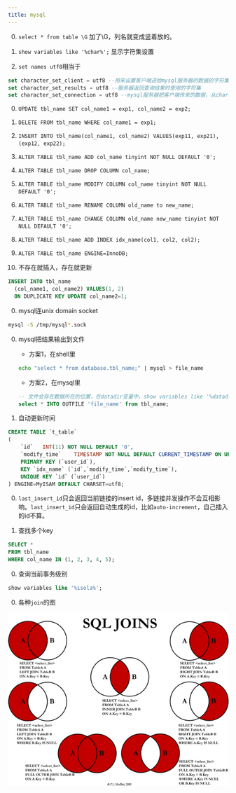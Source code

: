 ```yaml
---
title: mysql
---
```


0. `select * from table \G` 加了\G，列名就变成竖着放的。

0. `show variables like '%char%';` 显示字符集设置

0. `set names utf8`相当于
```sql
set character_set_client = utf8 --用来设置客户端送给mysql服务器的数据的字符集
set character_set_results = utf8 --服务器返回查询结果时使用的字符集
set character_set_connection = utf8 --mysql服务器把客户端传来的数据，从character_set_client字符集转换成character_set_connection字符集
```

0. `UPDATE tbl_name SET col_name1 = exp1, col_name2 = exp2;`

0. `DELETE FROM tbl_name WHERE col_name1 = exp1;`

0. `INSERT INTO tbl_name(col_name1, col_name2) VALUES(exp11, exp21), (exp12, exp22);`

0. `ALTER TABLE tbl_name ADD col_name tinyint NOT NULL DEFAULT '0';`

0. `ALTER TABLE tbl_name DROP COLUMN col_name;`

0. `ALTER TABLE tbl_name MODIFY COLUMN col_name tinyint NOT NULL DEFAULT '0';`

0. `ALTER TABLE tbl_name RENAME COLUMN old_name to new_name;`

0. `ALTER TABLE tbl_name CHANGE COLUMN old_name new_name tinyint NOT NULL DEFAULT '0';`

0. `ALTER TABLE tbl_name ADD INDEX idx_name(col1, col2, col2);`

0. `ALTER TABLE tbl_name ENGINE=InnoDB;`

0. 不存在就插入，存在就更新
```sql
INSERT INTO tbl_name
  (col_name1, col_name2) VALUES(1, 2)
  ON DUPLICATE KEY UPDATE col_name2=1;
```


0. mysql连unix domain socket
```sh
mysql -S /tmp/mysql*.sock
```

0. mysql把结果输出到文件
    * 方案1，在shell里

    ```sh
    echo "select * from database.tbl_name;" | mysql > file_name
    ```

    * 方案2，在mysql里

    ```sql
    -- 文件会存在数据所在的位置，在datadir变量中，show variables like '%datadir%'可以看到，在/etc/my.conf里的datadir可配置
    select * INTO OUTFILE 'file_name' from tbl_name;
    ```

0. 自动更新时间
```sql
CREATE TABLE `t_table`
(
    `id`   INT(11) NOT NULL DEFAULT '0',
    `modify_time`    TIMESTAMP NOT NULL DEFAULT CURRENT_TIMESTAMP ON UPDATE CURRENT_TIMESTAMP,
    PRIMARY KEY (`user_id`),
    KEY `idx_name` (`id`,`modify_time`,`modify_time`),
    UNIQUE KEY `id` (`user_id`)
) ENGINE=MyISAM DEFAULT CHARSET=utf8;

```

0. `last_insert_id`只会返回当前链接的insert id，多链接并发操作不会互相影响。`last_insert_id`只会返回自动生成的id，比如`auto-increment`，自己插入的id不算。

0. 查找多个key
```sql
SELECT *
FROM tbl_name
WHERE col_name IN (1, 2, 3, 4, 5);
```

0. 查询当前事务级别
```sql
show variables like '%isola%';
```

0. 各种`join`的图

![](/attach/mysql/mysql-joins.png)

